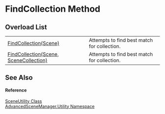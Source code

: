 # FindCollection Method


## Overload List
<table>
<tr>
<td><a href="M_AdvancedSceneManager_Utility_SceneUtility_FindCollection">FindCollection(Scene)</a></td>
<td>Attempts to find best match for collection.</td></tr>
<tr>
<td><a href="M_AdvancedSceneManager_Utility_SceneUtility_FindCollection_1">FindCollection(Scene, SceneCollection)</a></td>
<td>Attempts to find best match for collection.</td></tr>
</table>

## See Also


#### Reference
<a href="T_AdvancedSceneManager_Utility_SceneUtility">SceneUtility Class</a>  
<a href="N_AdvancedSceneManager_Utility">AdvancedSceneManager.Utility Namespace</a>  

